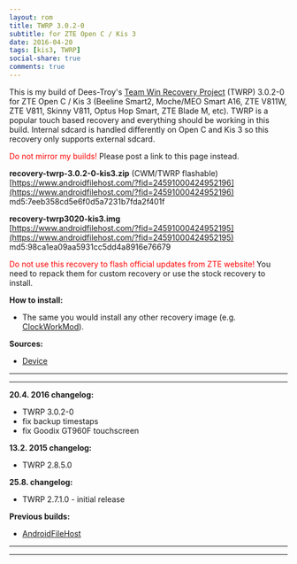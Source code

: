 ```yaml
---
layout: rom
title: TWRP 3.0.2-0
subtitle: for ZTE Open C / Kis 3
date: 2016-04-20
tags: [kis3, TWRP]
social-share: true
comments: true
---
```


This is my build of Dees-Troy's [Team Win Recovery Project](http://teamw.in/project/twrp2) (TWRP) 3.0.2-0 for ZTE Open C / Kis 3 (Beeline Smart2, Moche/MEO Smart A16, ZTE V811W, ZTE V811, Skinny V811, Optus Hop Smart, ZTE Blade M, etc). TWRP is a popular touch based recovery and everything should be working in this build. Internal sdcard is handled differently on Open C and Kis 3 so this recovery only supports external sdcard.

<span style="color:#ff0000;">Do not mirror my builds!</span> Please post a link to this page instead.

**recovery-twrp-3.0.2-0-kis3.zip** (CWM/TWRP flashable)  
[https://www.androidfilehost.com/?fid=24591000424952196](https://www.androidfilehost.com/?fid=24591000424952196)  
md5:7eeb358cd5e6f0d5a7231b7fda2f401f

**recovery-twrp3020-kis3.img**  
[https://www.androidfilehost.com/?fid=24591000424952195](https://www.androidfilehost.com/?fid=24591000424952195)  
md5:98ca1ea09aa5931cc5dd4a8916e76679

<span style="color:#ff0000;">Do not use this recovery to flash official updates from ZTE website!</span> You need to repack them for custom recovery or use the stock recovery to install.

**How to install:**

- The same you would install any other recovery image (e.g. [ClockWorkMod](/devices/kis3/CWM)).

**Sources:**

- [Device](https://github.com/KonstaT/android_device_zte_kis3)

----
----

**20.4. 2016 changelog:**

- TWRP 3.0.2-0
- fix backup timestaps
- fix Goodix GT960F touchscreen

**13.2. 2015 changelog:**

- TWRP 2.8.5.0

**25.8. changelog:**

- TWRP 2.7.1.0 - initial release

**Previous builds:**

- [AndroidFileHost](https://www.androidfilehost.com/?w=files&flid=90055)

----
----
